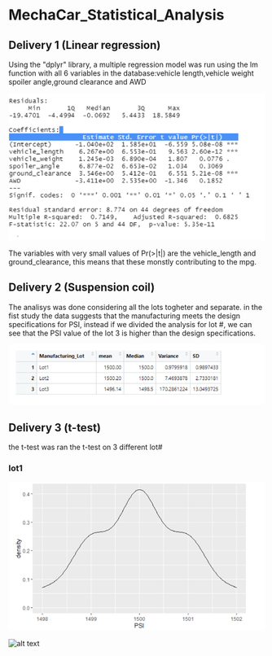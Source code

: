 # MechaCar_Statistical_Analysis

## Delivery 1 (Linear regression)

Using the "dplyr" library, a multiple regression model was run using the lm function with all 6 variables in the database:vehicle length,vehicle weight
spoiler angle,ground clearance and AWD

![alt text](https://github.com/valeria100719/MechaCar_Statistical_Analysis/blob/main/1.1.png?raw=true)

The variables with very small values of Pr(>|t|) are the vehicle_length and ground_clearance, this means that these monstly contributing to the mpg.

## Delivery 2 (Suspension coil)

The analisys was done considering all the lots togheter and separate.
in the fist study the data suggests that the manufacturing meets the design specifications for PSI, instead if we divided the analysis for lot #, we can see that the PSI value of the lot 3 is higher than the design specifications.

![alt text](https://github.com/valeria100719/MechaCar_Statistical_Analysis/blob/main/lotsummary.png?raw=true)

## Delivery 3 (t-test)

the t-test was ran the t-test on 3 different lot#

### lot1
![alt text](https://github.com/valeria100719/MechaCar_Statistical_Analysis/blob/main/lot1.png?raw=true)

![alt text](https://github.com/valeria100719/MechaCar_Statistical_Analysis/blob/main/lottest1.png?raw=true)
